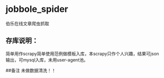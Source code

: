 # jobbole_spider
伯乐在线文章爬虫抓取
## 存库说明：
简单用作scrapy简单使用范例做模板入库，本scrapy只作个人兴趣，结果可json输出，可mysql入库，未用user-agent池。

##备注
未做数据清洗！！

